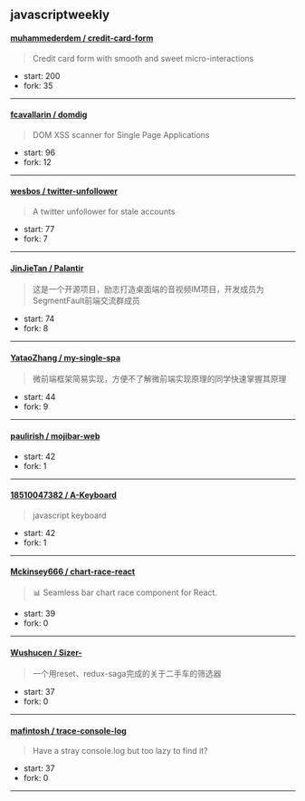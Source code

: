 ## javascriptweekly

#### [muhammederdem / credit-card-form](https://github.com/muhammederdem/credit-card-form)

> Credit card form with smooth and sweet micro-interactions

+ start: 200
+ fork: 35

----


#### [fcavallarin / domdig](https://github.com/fcavallarin/domdig)

> DOM XSS scanner for Single Page Applications

+ start: 96
+ fork: 12

----


#### [wesbos / twitter-unfollower](https://github.com/wesbos/twitter-unfollower)

> A twitter unfollower for stale accounts

+ start: 77
+ fork: 7

----


#### [JinJieTan / Palantir](https://github.com/JinJieTan/Palantir)

> 这是一个开源项目，励志打造桌面端的音视频IM项目，开发成员为SegmentFault前端交流群成员

+ start: 74
+ fork: 8

----


#### [YataoZhang / my-single-spa](https://github.com/YataoZhang/my-single-spa)

> 微前端框架简易实现，方便不了解微前端实现原理的同学快速掌握其原理

+ start: 44
+ fork: 9

----


#### [paulirish / mojibar-web](https://github.com/paulirish/mojibar-web)

> 

+ start: 42
+ fork: 1

----


#### [18510047382 / A-Keyboard](https://github.com/18510047382/A-Keyboard)

> javascript keyboard

+ start: 42
+ fork: 1

----


#### [Mckinsey666 / chart-race-react](https://github.com/Mckinsey666/chart-race-react)

> 📊 Seamless bar chart race component for React. 

+ start: 39
+ fork: 0

----


#### [Wushucen / Sizer-](https://github.com/Wushucen/Sizer-)

> 一个用reset、redux-saga完成的关于二手车的筛选器

+ start: 37
+ fork: 0

----


#### [mafintosh / trace-console-log](https://github.com/mafintosh/trace-console-log)

> Have a stray console.log but too lazy to find it?

+ start: 37
+ fork: 0

----

